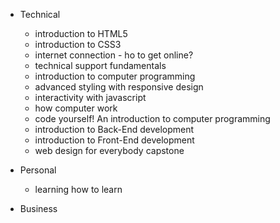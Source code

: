 - Technical
    - introduction to HTML5
    - introduction to CSS3
    - internet connection - ho to get online?
    - technical support fundamentals
    - introduction to computer programming
    - advanced styling with responsive design
    - interactivity with javascript
    - how computer work
    - code yourself! An introduction to computer programming
    - introduction to Back-End development
    - introduction to Front-End development
    - web design for  everybody capstone




- Personal
    - learning how to learn




- Business
